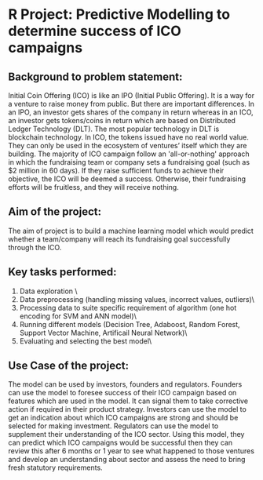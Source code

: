 # R Project: Predictive Modelling to determine success of ICO campaigns

## Background to problem statement:
Initial Coin Offering (ICO) is like an IPO (Initial Public Offering). It is a way for a venture to raise money from public. But there are important differences. In an IPO, an investor gets shares of the company in return whereas in an ICO, an investor gets tokens/coins in return which are based on Distributed Ledger Technology (DLT). The most popular technology in DLT is blockchain technology. In ICO, the tokens issued have no real world value. They can only be used in the ecosystem of ventures’ itself which they are building.
The majority of ICO campaign follow an 'all-or-nothing' approach in which the fundraising team or company sets a fundraising goal (such as $2 million in 60 days). If they raise sufficient funds to achieve their objective, the ICO will be deemed a success. Otherwise, their fundraising efforts will be fruitless, and they will receive nothing.

## Aim of the project:
The aim of project is to build a machine learning model which would predict whether a team/company will reach its fundraising goal successfully through the ICO.

## Key tasks performed:
1. Data exploration \
2. Data preprocessing (handling missing values, incorrect values, outliers)\
3. Processing data to suite specific requirement of algorithm (one hot encoding for SVM and ANN model)\
4. Running different models (Decision Tree, Adaboost, Random Forest, Support Vector Machine,  Artificail Neural Network)\
5. Evaluating and selecting the best model\

## Use Case of the project:
The model can be used by investors, founders and regulators. Founders can use the model to foresee success of their ICO campaign based on features which are used in the model. It can signal them to take corrective action if required in their product strategy. Investors can use the model to get an indication about which ICO campaigns are strong and should be selected for making investment. Regulators can use the model to supplement their understanding of the ICO sector. Using this model, they can predict which ICO campaigns would be successful then they can review this after 6 months or 1 year to see what happened to those ventures and develop an understanding about sector and assess the need to bring fresh statutory requirements.
